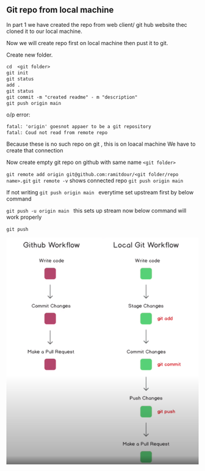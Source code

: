 

## Git repo from local machine

In part 1 we have created the repo from web client/ git hub website thec cloned it to our local machine.

Now we will create repo first on local machine then pust it to git.

Create new folder.

    cd  <git folder>
    git init
    git status
    add .
    git status
    git commit -m "created readme" - m "description"
    git push origin main 

o/p error:

    fatal: 'origin' goesnot appaer to be a git repository
    fatal: Coud not read from remote repo
    
Because these is no such repo on git , this is on loacal machine
We have to create that connection 

Now create empty git repo on github with same name `<git folder>`

`git remote add origin git@github.com:ramitdour/<git folder/repo name>.git`
`git remote -v` shows connected repo 
`git push origin main ` 

If not writing `git push origin main `  everytime set upstream first by below command 

`git push -u origin main ` this sets up stream now below command will work properly 

`git push`



![git flow](https://github.com/ramitdour/github-notes/blob/main/resources/git_init_flow.png?raw=true)
      
    
